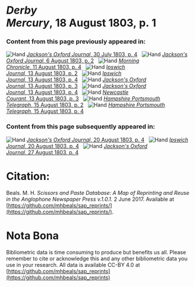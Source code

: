 # *Derby Mercury*, 18 August 1803, p. 1  
  
### Content from this page previously appeared in:  
![Hand](http://scissorsandpaste.net/wp-content/uploads/2017/06/smallhandpointer.png) [*Jackson's Oxford Journal*, 30 July 1803, p. 4](https://mhbeals.github.io/sap_html/Jackson's-Oxford-Journal/Jackson's-Oxford-Journal-30-July-1803-p-4)  
![Hand](http://scissorsandpaste.net/wp-content/uploads/2017/06/smallhandpointer.png) [*Jackson's Oxford Journal*, 6 August 1803, p. 2](https://mhbeals.github.io/sap_html/Jackson's-Oxford-Journal/Jackson's-Oxford-Journal-6-August-1803-p-2)  
![Hand](http://scissorsandpaste.net/wp-content/uploads/2017/06/smallhandpointer.png) [*Morning Chronicle*, 11 August 1803, p. 4](https://mhbeals.github.io/sap_html/Morning-Chronicle/Morning-Chronicle-11-August-1803-p-4)  
![Hand](http://scissorsandpaste.net/wp-content/uploads/2017/06/smallhandpointer.png) [*Ipswich Journal*, 13 August 1803, p. 2](https://mhbeals.github.io/sap_html/Ipswich-Journal/Ipswich-Journal-13-August-1803-p-2)  
![Hand](http://scissorsandpaste.net/wp-content/uploads/2017/06/smallhandpointer.png) [*Ipswich Journal*, 13 August 1803, p. 4](https://mhbeals.github.io/sap_html/Ipswich-Journal/Ipswich-Journal-13-August-1803-p-4)  
![Hand](http://scissorsandpaste.net/wp-content/uploads/2017/06/smallhandpointer.png) [*Jackson's Oxford Journal*, 13 August 1803, p. 3](https://mhbeals.github.io/sap_html/Jackson's-Oxford-Journal/Jackson's-Oxford-Journal-13-August-1803-p-3)  
![Hand](http://scissorsandpaste.net/wp-content/uploads/2017/06/smallhandpointer.png) [*Jackson's Oxford Journal*, 13 August 1803, p. 4](https://mhbeals.github.io/sap_html/Jackson's-Oxford-Journal/Jackson's-Oxford-Journal-13-August-1803-p-4)  
![Hand](http://scissorsandpaste.net/wp-content/uploads/2017/06/smallhandpointer.png) [*Newcastle Courant*, 13 August 1803, p. 3](https://mhbeals.github.io/sap_html/Newcastle-Courant/Newcastle-Courant-13-August-1803-p-3)  
![Hand](http://scissorsandpaste.net/wp-content/uploads/2017/06/smallhandpointer.png) [*Hampshire Portsmouth Telegraph*, 15 August 1803, p. 2](https://mhbeals.github.io/sap_html/Hampshire-Portsmouth-Telegraph/Hampshire-Portsmouth-Telegraph-15-August-1803-p-2)  
![Hand](http://scissorsandpaste.net/wp-content/uploads/2017/06/smallhandpointer.png) [*Hampshire Portsmouth Telegraph*, 15 August 1803, p. 4](https://mhbeals.github.io/sap_html/Hampshire-Portsmouth-Telegraph/Hampshire-Portsmouth-Telegraph-15-August-1803-p-4)  
  
### Content from this page subsequently appeared in:  
![Hand](http://scissorsandpaste.net/wp-content/uploads/2017/06/smallhandpointer.png) [*Jackson's Oxford Journal*, 20 August 1803, p. 4](https://mhbeals.github.io/sap_html/Jackson's-Oxford-Journal/Jackson's-Oxford-Journal-20-August-1803-p-4)  
![Hand](http://scissorsandpaste.net/wp-content/uploads/2017/06/smallhandpointer.png) [*Ipswich Journal*, 20 August 1803, p. 4](https://mhbeals.github.io/sap_html/Ipswich-Journal/Ipswich-Journal-20-August-1803-p-4)  
![Hand](http://scissorsandpaste.net/wp-content/uploads/2017/06/smallhandpointer.png) [*Jackson's Oxford Journal*, 27 August 1803, p. 4](https://mhbeals.github.io/sap_html/Jackson's-Oxford-Journal/Jackson's-Oxford-Journal-27-August-1803-p-4)  


# Citation: 

Beals. M. H. *Scissors and Paste Database: A Map of Reprinting and Reuse in the Anglophone Newspaper Press v.1.0.1.* 2 June 2017. Available at [https://github.com/mhbeals/sap_reprints/](https://github.com/mhbeals/sap_reprints/). 

# Nota Bona

Bibliometric data is time consuming to produce but benefits us all. Please remember to cite or acknowledge this and any other bibliometric data you use in your research. All data is available CC-BY 4.0 at [https://github.com/mhbeals/sap_reprints](https://github.com/mhbeals/sap_reprints)